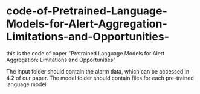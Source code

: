 # code-of-Pretrained-Language-Models-for-Alert-Aggregation-Limitations-and-Opportunities-
this is the code of paper "Pretrained Language Models for Alert Aggregation: Limitations and Opportunities"

The input folder should contain the alarm data, which can be accessed in 4.2 of our paper.
The model folder should contain files for each pre-trained language model

